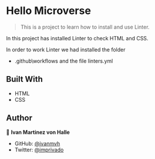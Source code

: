 # Hello Microverse

> This is a project to learn how to install and use Linter.

In this project has installed Linter to check HTML and CSS.

In order to work Linter we had installed the folder

- .github\workflows and the file linters.yml

## Built With

- HTML
- CSS

## Author

👤 **Ivan Martinez von Halle**

- GitHub: [@ivanmvh](https://github.com/ivanmvh)
- Twitter: [@imprivado](https://twitter.com/imprivado)


